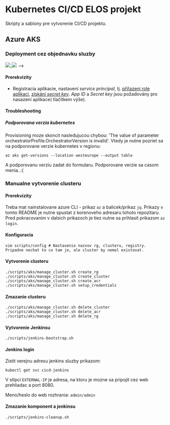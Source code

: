 # Kubernetes CI/CD ELOS projekt

Skripty a sablony pre vytvorenie CI/CD projektu.

## Azure AKS

### Deployment cez objednavku sluzby

<a href="https://portal.azure.com/#create/Microsoft.Template/uri/https%3A%2F%2Fraw.githubusercontent.com%2FHuge%2Fkubernetes-cicd%2Fmaster%2Fazure%2Fazuredeploy.json" target="_blank">
    <img src="http://azuredeploy.net/deploybutton.png"/>
</a>
<!–– a href="http://armviz.io/#/?load=https%3A%2F%2Fraw.githubusercontent.com%2FHuge%2Fkubernetes-cicd%2Fmaster%2Fazure%2Fazuredeploy.json" target="_blank">    <img src="http://armviz.io/visualizebutton.png"/></a> ––>

#### Prerekvizity

* Registracia aplikacie, nastavení *service principal*, tj. [přiřazení role aplikaci](https://docs.microsoft.com/en-us/azure/active-directory/develop/howto-create-service-principal-portal#assign-the-application-to-a-role), [získání *secret key*](https://docs.microsoft.com/en-us/azure/active-directory/develop/howto-create-service-principal-portal#create-a-new-application-secret). 
*App ID* a *Secret key* jsou požadovány pro nasazení aplikace( tlačítkem výše).

#### Troubleshooting

##### Podporovana verzia kubernetes

Provisioning moze skoncit nasledujucou chybou: 'The value of parameter orchestratorProfile.OrchestratorVersion is invalid'. Vtedy je nutne pozriet sa na podporovane verzie kubernetes v regionu:

```
az aks get-versions --location westeurope --output table
```

A podporovanu verziu zadat do formularu. Podporovane verzie sa casom menia..:(

### Manualne vytvorenie clusteru

#### Prerekvizity

Treba mat nainstalovane azure CLI - prikaz `az` a balicek/prikaz `jq`.
Prikazy v tomto README je nutne spustat z korenoveho adresaru tohoto repozitaru.
Pred pokracovanim v dalsich prikazoch je tiez nutne sa prihlasit prikazom `az login`.

#### Konfiguracia

```
vim scripts/config # Nastavenie nazvov rg, clusteru, registry. Pripadne nechat to co tam je, ale cluster by nemal existovat.
```

#### Vytvorenie clusteru

```
./scripts/aks/manage_cluster.sh create_rg
./scripts/aks/manage_cluster.sh create_cluster
./scripts/aks/manage_cluster.sh create_acr
./scripts/aks/manage_cluster.sh setup_credentials
```

#### Zmazanie clusteru

```
./scripts/aks/manage_cluster.sh delete_cluster
./scripts/aks/manage_cluster.sh delete_acr
./scripts/aks/manage_cluster.sh delete_rg
```

#### Vytvorenie Jenkinsu

```
./scripts/jenkins-bootstrap.sh
```

#### Jenkins login

Zistit verejnu adresu jenkins sluzby prikazom:

```
kubectl get svc cicd-jenkins
```

V stlpci `EXTERNAL-IP` je adresa, na ktoru je mozne sa pripojit cez web prehliadac a port 8080.

Meno/heslo do web rozhrania: `admin/admin`

#### Zmazanie komponent a jenkinsu

```
./scripts/jenkins-cleanup.sh
```
